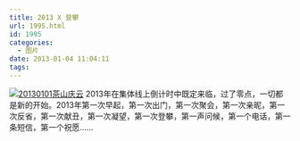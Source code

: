 ```yaml
---
title: 2013 X 登攀
url: 1995.html
id: 1995
categories:
  - 图片
date: 2013-01-04 11:04:11
tags:
---
```


[![](http://photo.guolaijie.com/rooufer/uploads/2013/01/20130101茶山庆云1.jpg "20130101茶山庆云")](http://photo.guolaijie.com/rooufer/uploads/2013/01/20130101茶山庆云1.jpg) 2013年在集体线上倒计时中既定来临，过了零点，一切都是新的开始。2013年第一次早起，第一次出门，第一次聚会，第一次亲昵，第一次反省，第一次献丑，第一次凝望，第一次登攀，第一声问候，第一个电话，第一条短信，第一个祝愿……